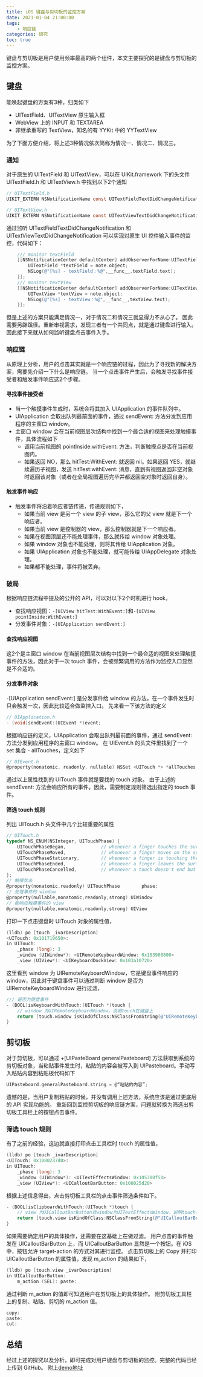 ```yaml
---
title: iOS 键盘与剪切板的监控方案
date: 2021-01-04 21:00:00
tags:
    - 响应链
categories: 研究
toc: true
---
```


键盘与剪切板是用户使用频率最高的两个组件，本文主要探究的是键盘与剪切板的监控方案。

<!--more-->

## 键盘
能唤起键盘的方案有3种，归类如下
+ UITextField、UITextView 原生输入框
+ WebView 上的 INPUT 和 TEXTAREA
+ 非继承重写的 TextView，知名的有 YYKit 中的 YYTextView
  
为了下面方便介绍，将上述3种情况依次简称为情况一、情况二、情况三。

### 通知
对于原生的 UITextField 和 UITextView，可以在 UIKit.framework 下的头文件 UITextField.h 和 UITextView.h 中找到以下2个通知
```objectivec
// UITextField.h
UIKIT_EXTERN NSNotificationName const UITextFieldTextDidChangeNotification;
```
```objectivec
// UITextView.h
UIKIT_EXTERN NSNotificationName const UITextViewTextDidChangeNotification;
```
通过监听 UITextFieldTextDidChangeNotification 和 UITextViewTextDidChangeNotification 可以实现对原生 UI 控件输入事件的监控，代码如下：
```objectivec
    /// monitor textField
    [[NSNotificationCenter defaultCenter] addObserverForName:UITextFieldTextDidChangeNotification object:nil queue:NSOperationQueue.mainQueue usingBlock:^(NSNotification * _Nonnull note) {
        UITextField *textField = note.object;
        NSLog(@"[%s] - textField：%@",__func__,textField.text);
    }];
    /// monitor textView
    [[NSNotificationCenter defaultCenter] addObserverForName:UITextViewTextDidChangeNotification object:nil queue:NSOperationQueue.mainQueue usingBlock:^(NSNotification * _Nonnull note) {
        UITextView *textView = note.object;
        NSLog(@"[%s] - textView：%@",__func__,textView.text);
    }];
```
但是上述的方案只能满足情况一，对于情况二和情况三就显得力不从心了。 
因此需要另辟蹊径。重新审视需求，发现三者有一个共同点，就是通过键盘进行输入。
因此接下来就从如何监听键盘点击事件入手。


### 响应链
从原理上分析，用户的点击其实就是一个响应链的过程，因此为了寻找新的解决方案，需要先介绍一下什么是响应链。
当一个点击事件产生后，会触发寻找事件接受者和触发事件响应这2个步骤。
#### 寻找事件接受者
+ 当一个触摸亊件生成时，系统会将其加入 UIApplication 的事件队列中。
+ UIApplication 会取出队列最前面的事件，通过 sendEvent: 方法分发到应用程序的主窗口 window。
+ 主窗口 window 会在当前视图层次结构中找到一个最合适的视图来处理触摸事件，具体流程如下
  + 调用当前视图的 pointInside:withEvent: 方法，判断触摸点是否在当前视图内。
  + 如果返回 NO，那么 hitTest:WithEvent: 就返回 nil。如果返回 YES，就继续遍历子视图，发送 hitTest:withEvent: 消息，直到有视图返回非空对象时返回该对象（或者在全局视图遍历完毕并都返回空对象时返回自身）。

#### 触发事件响应
+ 触发事件将沿着响应者链传递，传递规则如下，
    + 如果当前 view 是另一个 view 的子 view，那么它的父 view 就是下一个响应者。
    + 如果当前 view 是控制器的 view，那么控制器就是下一个响应者。
    + 如果在视图顶层还不能处理事件，那么就传给 window 对象处理。
    + 如果 window 对象也不能处理，则将其传给 UIApplication 对象。
    + 如果 UIApplication 对象也不能处理，就可能传给 UIAppDelegate 对象处理。
    + 如果都不能处理，事件将被丢弃。

### 破局
根据响应链流程中提及的公开的 API，可以对以下2个时机进行 hook，
+ 查找响应视图：`-[UIView hitTest:WithEvent:]`和`-[UIView pointInside:WithEvent:]`
+ 分发事件对象：`-[UIApplication sendEvent:]`

#### 查找响应视图
这2个是主窗口 window 在当前视图层次结构中找到一个最合适的视图来处理触摸事件的方法，因此对于一次 touch 事件，会被频繁调用的方法作为监控入口显然是不合适的。

#### 分发事件对象
-[UIApplication sendEvent:] 是分发事件给 window 的方法，在一个事件发生时只会触发一次，因此比较适合做监控入口。
先来看一下该方法的定义
```objectivec
// UIApplication.h
- (void)sendEvent:(UIEvent *)event;
```
根据响应链的定义，UIApplication 会取出队列最前面的事件，通过 sendEvent: 方法分发到应用程序的主窗口 window。
在 UIEvent.h 的头文件里找到了一个 set 集合 - allTouches，定义如下
```objectivec
// UIEvent.h
@property(nonatomic, readonly, nullable) NSSet <UITouch *> *allTouches;
```
通过以上属性找到的 UITouch 事件就是要找的 touch 对象。
由于上述的 sendEvent: 方法会响应所有的事件。因此，需要制定规则筛选出指定的 touch 事件。

#### 筛选 touch 规则
列出 UITouch.h 头文件中几个比较重要的属性
```objectivec
// UITouch.h
typedef NS_ENUM(NSInteger, UITouchPhase) {
    UITouchPhaseBegan,             // whenever a finger touches the surface.
    UITouchPhaseMoved,             // whenever a finger moves on the surface.
    UITouchPhaseStationary,        // whenever a finger is touching the surface but hasn't moved since the previous event.
    UITouchPhaseEnded,             // whenever a finger leaves the surface.
    UITouchPhaseCancelled,         // whenever a touch doesn't end but we need to stop tracking (e.g. putting device to face)
};
// 触摸状态
@property(nonatomic,readonly) UITouchPhase        phase;
// 处理事件的 window
@property(nullable,nonatomic,readonly,strong) UIWindow                        *window;
// 能响应触摸事件的 view
@property(nullable,nonatomic,readonly,strong) UIView                          *view;
```
打印一下点击键盘时 UITouch 对象的属性值，
```objectivec
(lldb) po [touch _ivarDescription]
<UITouch: 0x101710650>:
in UITouch:
	_phase (long): 3
	_window (UIWindow*): <UIRemoteKeyboardWindow: 0x103908800>
	_view (UIView*): <UIKeyboardDockView: 0x103a10720>
```
这里看到 window 为 UIRemoteKeyboardWindow，它是键盘事件响应的 window，因此对于键盘事件可以通过判断 window 是否为 UIRemoteKeyboardWindow 进行过滤，
```objectivec
/// 是否为键盘事件
- (BOOL)isKeyboardWithTouch:(UITouch *)touch {
    // window 为UIRemoteKeyboardWindow，说明touch在键盘上
    return [touch.window isKindOfClass:NSClassFromString(@"UIRemoteKeyboardWindow")];
}
```

## 剪切板
对于剪切板，可以通过 +[UIPasteBoard generalPasteboard] 方法获取到系统的剪切板对象，当粘贴事件发生时，粘贴的内容会被写入到 UIPasteboard。手动写入粘贴内容到粘贴板代码如下
```objectivec
UIPasteboard.generalPasteboard.string = @“粘贴的内容”;
```
遗憾的是，当用户复制粘贴的时候，并没有调用上述方法，系统应该是通过更底层的 API 实现功能的。
重新回到监控剪切板的响应链方案，问题就转换为筛选出剪切板工具栏上的按钮点击事件。

### 筛选 touch 规则
有了之前的经验，这边就直接打印点击工具栏时 touch 的属性值，
```objectivec
(lldb) po [touch _ivarDescription]
<UITouch: 0x1080237d0>:
in UITouch:
	_phase (long): 3
	_window (UIWindow*): <UITextEffectsWindow: 0x105300f50>
	_view (UIView*): <UICalloutBarButton: 0x108025d20>
```
根据上述信息得出，点击剪切板工具栏的点击事件筛选条件如下。
```objectivec
- (BOOL)isClipboardWithTouch:(UITouch *)touch {
    // view 为UICalloutBarButton且window为UITextEffectsWindow，说明touch在工具栏上
    return [touch.view isKindOfClass:NSClassFromString(@"UICalloutBarButton")] && [touch.window isKindOfClass:NSClassFromString(@"UITextEffectsWindow")];
}
```
如果需要确定用户的具体操作，还需要在这基础上在做过滤。
用户点击的事件触发在 UICalloutBarButton 上，而 UICalloutBarButton 显然是一个按钮。在 iOS 中，按钮允许 target-action 的方式对其进行监控。
点击剪切板上的 Copy 并打印 UICalloutBarButton 的属性值，发现 m_action 的结果如下，
```objectivec
(lldb) po [touch.view _ivarDescription]
in UICalloutBarButton:
	m_action (SEL): paste:
```
通过判断 m_action 的值即可知道用户在剪切板上的具体操作。
附剪切板工具栏上的复制、粘贴、剪切的 m_action 值。
```objectivec
copy:
paste:
cut:
```
## 总结
经过上述的探究以及分析，即可完成对用户键盘与剪切板的监控。完整的代码已经上传到 GitHub。
附上[demo地址](https://github.com/zeinber/ZBUserOperationMonitor)